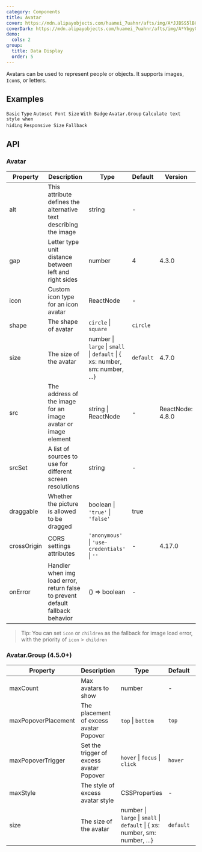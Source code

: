 ```yaml
---
category: Components
title: Avatar
cover: https://mdn.alipayobjects.com/huamei_7uahnr/afts/img/A*JJBSS5lBG4IAAAAAAAAAAAAADrJ8AQ/original
coverDark: https://mdn.alipayobjects.com/huamei_7uahnr/afts/img/A*YbgyQaRGz-UAAAAAAAAAAAAADrJ8AQ/original
demo:
  cols: 2
group:
  title: Data Display
  order: 5
---
```


Avatars can be used to represent people or objects. It supports images, `Icon`s, or letters.

## Examples

<!-- prettier-ignore -->
<code src="./demo/basic.tsx">Basic</code>
<code src="./demo/type.tsx">Type</code>
<code src="./demo/dynamic.tsx">Autoset Font Size</code>
<code src="./demo/badge.tsx">With Badge</code>
<code src="./demo/group.tsx">Avatar.Group</code>
<code src="./demo/toggle-debug.tsx" debug>Calculate text style when hiding</code>
<code src="./demo/responsive.tsx">Responsive Size</code>
<code src="./demo/fallback.tsx" debug>Fallback</code>

## API

### Avatar

| Property    | Description                                                                    | Type                                                                        | Default   | Version          |
| ----------- | ------------------------------------------------------------------------------ | --------------------------------------------------------------------------- | --------- | ---------------- |
| alt         | This attribute defines the alternative text describing the image               | string                                                                      | -         |                  |
| gap         | Letter type unit distance between left and right sides                         | number                                                                      | 4         | 4.3.0            |
| icon        | Custom icon type for an icon avatar                                            | ReactNode                                                                   | -         |                  |
| shape       | The shape of avatar                                                            | `circle` \| `square`                                                        | `circle`  |                  |
| size        | The size of the avatar                                                         | number \| `large` \| `small` \| `default` \| { xs: number, sm: number, ...} | `default` | 4.7.0            |
| src         | The address of the image for an image avatar or image element                  | string \| ReactNode                                                         | -         | ReactNode: 4.8.0 |
| srcSet      | A list of sources to use for different screen resolutions                      | string                                                                      | -         |                  |
| draggable   | Whether the picture is allowed to be dragged                                   | boolean \| `'true'` \| `'false'`                                            | true      |                  |
| crossOrigin | CORS settings attributes                                                       | `'anonymous'` \| `'use-credentials'` \| `''`                                | -         | 4.17.0           |
| onError     | Handler when img load error, return false to prevent default fallback behavior | () => boolean                                                               | -         |                  |

> Tip: You can set `icon` or `children` as the fallback for image load error, with the priority of `icon` > `children`

### Avatar.Group (4.5.0+)

| Property            | Description                              | Type                                                                        | Default   | Version |
| ------------------- | ---------------------------------------- | --------------------------------------------------------------------------- | --------- | ------- |
| maxCount            | Max avatars to show                      | number                                                                      | -         |         |
| maxPopoverPlacement | The placement of excess avatar Popover   | `top` \| `bottom`                                                           | `top`     |         |
| maxPopoverTrigger   | Set the trigger of excess avatar Popover | `hover` \| `focus` \| `click`                                               | `hover`   | 4.17.0  |
| maxStyle            | The style of excess avatar style         | CSSProperties                                                               | -         |         |
| size                | The size of the avatar                   | number \| `large` \| `small` \| `default` \| { xs: number, sm: number, ...} | `default` | 4.8.0   |
